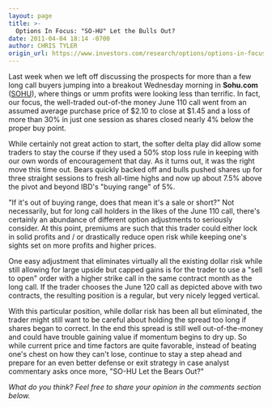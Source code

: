 ```yaml
---
layout: page
title: >-
  Options In Focus: "SO-HU" Let the Bulls Out?
date: 2011-04-04 18:14 -0700
author: CHRIS TYLER
origin_url: https://www.investors.com/research/options/options-in-focus-so-hu-let-the-bulls-out/
---
```






Last week when we left off discussing the prospects for more than a few long call buyers jumping into a breakout Wednesday morning in **Sohu.com** ([SOHU](https://research.investors.com/quote.aspx?symbol=SOHU)), where things or umm profits were looking less than terrific. In fact, our focus, the well-traded out-of-the money June 110 call went from an assumed average purchase price of $2.10 to close at $1.45 and a loss of more than 30% in just one session as shares closed nearly 4% below the proper buy point. 

  

While certainly not great action to start, the softer delta play did allow some traders to stay the course if they used a 50% stop loss rule in keeping with our own words of encouragement that day. As it turns out, it was the right move this time out. Bears quickly backed off and bulls pushed shares up for three straight sessions to fresh all-time highs and now up about 7.5% above the pivot and beyond IBD's "buying range" of 5%. 

  

"If it's out of buying range, does that mean it's a sale or short?" Not necessarily, but for long call holders in the likes of the June 110 call, there's certainly an abundance of different option adjustments to seriously consider. At this point, premiums are such that this trader could either lock in solid profits and / or drastically reduce open risk while keeping one's sights set on more profits and higher prices. 

  

  

One easy adjustment that eliminates virtually all the existing dollar risk while still allowing for large upside but capped gains is for the trader to use a "sell to open" order with a higher strike call in the same contract month as the long call. If the trader chooses the June 120 call as depicted above with two contracts, the resulting position is a regular, but very nicely legged vertical. 

  

With this particular position, while dollar risk has been all but eliminated, the trader might still want to be careful about holding the spread too long if shares began to correct. In the end this spread is still well out-of-the-money and could have trouble gaining value if momentum begins to dry up. So while current price and time factors are quite favorable, instead of beating one's chest on how they can't lose, continue to stay a step ahead and prepare for an even better defense or exit strategy in case analyst commentary asks once more, "SO-HU Let the Bears Out?"

  

*What do you think? Feel free to share your opinion in the comments section below.*




